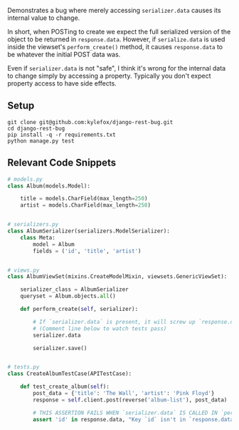 Demonstrates a bug where merely accessing `serializer.data` causes its internal value to change.

In short, when POSTing to create we expect the full serialized version of the object to be returned in `response.data`. However, if `serialize.data` is used inside the viewset's `perform_create()` method, it causes `response.data` to be whatever the initial POST data was.

Even if `serializer.data` is not "safe", I think it's wrong for the internal data to change simply by accessing a property. Typically you don't expect property access to have side effects.

## Setup

```
git clone git@github.com:kylefox/django-rest-bug.git
cd django-rest-bug
pip install -q -r requirements.txt
python manage.py test
```

## Relevant Code Snippets

```python
# models.py
class Album(models.Model):

    title = models.CharField(max_length=250)
    artist = models.CharField(max_length=250)


# serializers.py  
class AlbumSerializer(serializers.ModelSerializer):
    class Meta:
        model = Album
        fields = ('id', 'title', 'artist')


# views.py
class AlbumViewSet(mixins.CreateModelMixin, viewsets.GenericViewSet):

    serializer_class = AlbumSerializer
    queryset = Album.objects.all()

    def perform_create(self, serializer):

        # If `serializer.data` is present, it will screw up `response.data`
        # (Comment line below to watch tests pass)
        serializer.data

        serializer.save()


# tests.py
class CreateAlbumTestCase(APITestCase):

    def test_create_album(self):
        post_data = {'title': 'The Wall', 'artist': 'Pink Floyd'}
        response = self.client.post(reverse('album-list'), post_data)

        # THIS ASSERTION FAILS WHEN `serializer.data` IS CALLED IN `perform_create()`
        assert 'id' in response.data, "Key `id` isn't in `response.data`"

```
